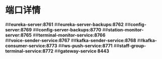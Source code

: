 # 端口详情
 ##**eureka-server:8761**
 ##**eureka-server-backups:8762**
 ##**config-server:8769**
 ##**config-server-backups:8770**
 ##**station-monitor-server:8765**
 ##**terminal-monitor-service:8766**   
 ##**voice-sender-service:8767**
 ##**kafka-sender-service:8768**
 ##**kafka-consumer-service:8773**
 ##**ws-push-service:8771**
 ##**staff-group-terminal-service:8772**
 ##**gateway-service  8443**